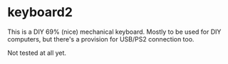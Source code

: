# keyboard2

This is a DIY 69% (nice) mechanical keyboard. Mostly to be used for DIY
computers, but there's a provision for USB/PS2 connection too.

Not tested at all yet. 
